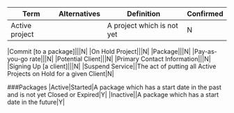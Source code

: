 |Term|Alternatives|Definition|Confirmed|
|---|---|---|---|
|Active project||A project which is not yet|N|


|Commit [to a package]|||N|
|On Hold Project|||N|
|Package|||N|
|Pay-as-you-go rate|||N|
|Potential Client|||N|
|Primary Contact Information|||N|
|Signing Up [a client]|||N|
|Suspend Service||The act of putting all Active Projects on Hold for a given Client|N|


###Packages
|Active|Started|A package which has a start date in the past and is not yet Closed or Expired|Y|
|Inactive||A package which has a start date in the future|Y|